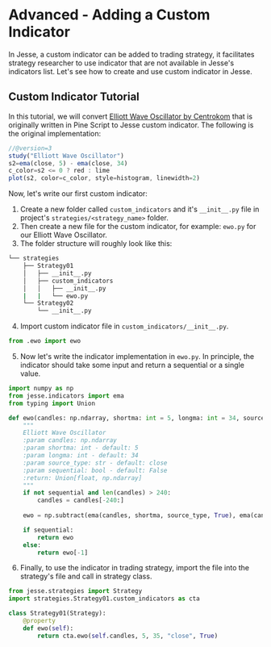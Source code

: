 # Advanced - Adding a Custom Indicator

In Jesse, a custom indicator can be added to trading strategy, it facilitates strategy researcher to use indicator that are not available in Jesse's indicators list. Let's see how to create and use custom indicator in Jesse. 

## Custom Indicator Tutorial

In this tutorial, we will convert [Elliott Wave Oscillator by Centrokom](https://id.tradingview.com/script/Q29rCz5S-Elliott-Wave-Oscillator/) that is originally written in Pine Script to Jesse custom indicator. The following is the original implementation:
```js
//@version=3
study("Elliott Wave Oscillator")
s2=ema(close, 5) - ema(close, 34)
c_color=s2 <= 0 ? red : lime
plot(s2, color=c_color, style=histogram, linewidth=2)
```

Now, let's write our first custom indicator:
1. Create a new folder called `custom_indicators` and it's `__init__.py` file in project's `strategies/<strategy_name>` folder.
2. Then create a new file for the custom indicator, for example: `ewo.py` for our Elliott Wave Oscillator.
3. The folder structure will roughly look like this:
```sh
└── strategies
    ├── Strategy01
    │   ├── __init__.py
    │   ├── custom_indicators
    │   │   ├── __init__.py
    |   |   └── ewo.py
    └── Strategy02
        └── __init__.py
```
4. Import custom indicator file in `custom_indicators/__init__.py`.
```python
from .ewo import ewo
```
5. Now let's write the indicator implementation in `ewo.py`. In principle, the indicator should take some input and return a sequential or a single value. 
```python
import numpy as np
from jesse.indicators import ema
from typing import Union

def ewo(candles: np.ndarray, shortma: int = 5, longma: int = 34, source_type="close", sequential = False) -> Union[float, np.ndarray]:
    """
    Elliott Wave Oscillator
    :param candles: np.ndarray
    :param shortma: int - default: 5
    :param longma: int - default: 34
    :param source_type: str - default: close
    :param sequential: bool - default: False
    :return: Union[float, np.ndarray]
    """
    if not sequential and len(candles) > 240:
        candles = candles[-240:]
    
    ewo = np.subtract(ema(candles, shortma, source_type, True), ema(candles, longma, source_type, True))

    if sequential:
        return ewo
    else:
        return ewo[-1]
```
6. Finally, to use the indicator in trading strategy, import the file into the strategy's file and call in strategy class.
```python
from jesse.strategies import Strategy
import strategies.Strategy01.custom_indicators as cta

class Strategy01(Strategy):
    @property
    def ewo(self):
        return cta.ewo(self.candles, 5, 35, "close", True)
```